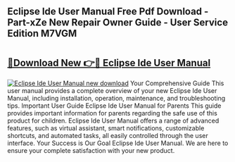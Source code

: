 ## Eclipse Ide User Manual Free Pdf Download - Part-xZe New Repair Owner Guide - User Service Edition M7VGM

# <h2><a href="http://bc32269.oget.top/?id=Eclipse+Ide+User+Manual">🔗Download New 👉🔴 Eclipse Ide User Manual</a></h2>

[![Eclipse Ide User Manual new download](https://i.imgur.com/5g1atiW.png)](http://bc32269.oget.top/?id=Eclipse+Ide+User+Manual)
Your Comprehensive Guide This user manual provides a complete overview of your new Eclipse Ide User Manual, including installation, operation, maintenance, and troubleshooting tips. Important User Guide Eclipse Ide User Manual for Parents This guide provides important information for parents regarding the safe use of this product for children. Eclipse Ide User Manual offers a range of advanced features, such as virtual assistant, smart notifications, customizable shortcuts, and automated tasks, all easily controlled through the user interface. Your Success is Our Goal Eclipse Ide User Manual. We are here to ensure your complete satisfaction with your new product.
